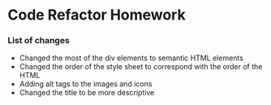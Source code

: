 # Code Refactor Homework
<h3>List of changes</h3>
<ul>
  <li>Changed the most of the div elements to semantic HTML elements</li>
  <li>Changed the order of the style sheet to correspond with the order of the HTML</li>
  <li>Adding alt tags to the images and icons</li>
  <li>Changed the title to be more descriptive</li>
  </ul>
